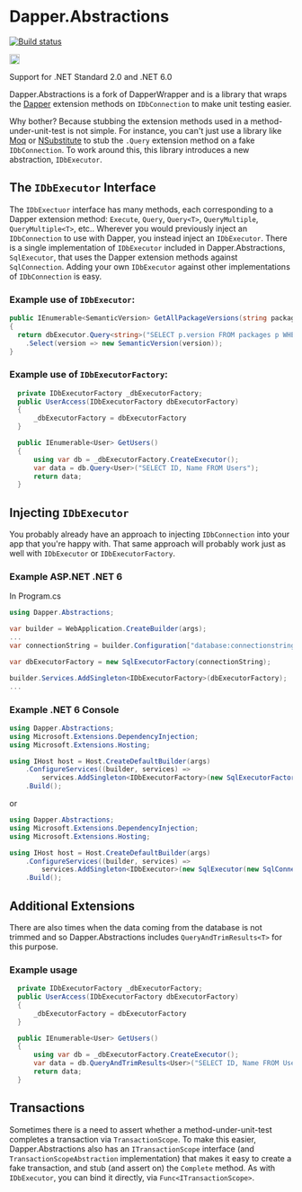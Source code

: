 # Dapper.Abstractions

[![Build status](https://ci.appveyor.com/api/projects/status/28kh570vv7wdmunk?svg=true)](https://ci.appveyor.com/project/Tazmainiandevil/dapper-abstractions)

<a href="https://badge.fury.io/nu/Dapper.Abstractions"><img src="https://badge.fury.io/nu/Dapper.Abstractions.svg" alt="NuGet version" height="18"></a>

Support for .NET Standard 2.0 and .NET 6.0

Dapper.Abstractions is a fork of DapperWrapper and is a library that wraps the [Dapper](https://github.com/StackExchange/dapper-dot-net) extension methods on `IDbConnection` to make unit testing easier.

Why bother? Because stubbing the extension methods used in a method-under-unit-test is not simple. For instance, you can't just use a library like [Moq](https://github.com/moq/moq4) or [NSubstitute](http://nsubstitute.github.io/) to stub the `.Query` extension method on a fake `IDbConnection`. To work around this, this library introduces a new abstraction, `IDbExecutor`.

## The `IDbExecutor` Interface

The `IDbExectuor` interface has many methods, each corresponding to a Dapper extension method: `Execute`, `Query`, `Query<T>`, `QueryMultiple`, `QueryMultiple<T>`, etc.. Wherever you would previously inject an `IDbConnection` to use with Dapper, you instead inject an `IDbExecutor`. There is a single implementation of `IDbExecutor` included in Dapper.Abstractions, `SqlExecutor`, that uses the Dapper extension methods against `SqlConnection`. Adding your own `IDbExecutor` against other implementations of `IDbConnection` is easy.

### Example use of `IDbExecutor`:

```C#
public IEnumerable<SemanticVersion> GetAllPackageVersions(string packageId, IDbExecutor dbExecutor)
{
  return dbExecutor.Query<string>("SELECT p.version FROM packages p WHERE p.id = @packageId", new { packageId })
    .Select(version => new SemanticVersion(version));
}
```

### Example use of `IDbExecutorFactory`:

```C#
  private IDbExecutorFactory _dbExecutorFactory;
  public UserAccess(IDbExecutorFactory dbExecutorFactory)
  {
      _dbExecutorFactory = dbExecutorFactory
  }

  public IEnumerable<User> GetUsers()
  {
      using var db = _dbExecutorFactory.CreateExecutor();
      var data = db.Query<User>("SELECT ID, Name FROM Users");
      return data;
  }
```

## Injecting `IDbExecutor`

You probably already have an approach to injecting `IDbConnection` into your app that you're happy with. That same approach will probably work just as well with `IDbExecutor` or `IDbExecutorFactory`.

### Example ASP.NET .NET 6

In Program.cs

```C#
using Dapper.Abstractions;

var builder = WebApplication.CreateBuilder(args);
...
var connectionString = builder.Configuration["database:connectionstring"];

var dbExecutorFactory = new SqlExecutorFactory(connectionString);

builder.Services.AddSingleton<IDbExecutorFactory>(dbExecutorFactory);
...
```

### Example .NET 6 Console

```C#
using Dapper.Abstractions;
using Microsoft.Extensions.DependencyInjection;
using Microsoft.Extensions.Hosting;

using IHost host = Host.CreateDefaultBuilder(args)
    .ConfigureServices((builder, services) =>
        services.AddSingleton<IDbExecutorFactory>(new SqlExecutorFactory(builder.Configuration["DatabaseConnectionString"])))
    .Build();

```
or
```C#
using Dapper.Abstractions;
using Microsoft.Extensions.DependencyInjection;
using Microsoft.Extensions.Hosting;

using IHost host = Host.CreateDefaultBuilder(args)
    .ConfigureServices((builder, services) =>
        services.AddSingleton<IDbExecutor>(new SqlExecutor(new SqlConnection(builder.Configuration["DatabaseConnectionString"]))))
    .Build();
```

## Additional Extensions

There are also times when the data coming from the database is not trimmed and so Dapper.Abstractions includes `QueryAndTrimResults<T>` for this purpose.

### Example usage

```C#
  private IDbExecutorFactory _dbExecutorFactory;
  public UserAccess(IDbExecutorFactory dbExecutorFactory)
  {
      _dbExecutorFactory = dbExecutorFactory
  }

  public IEnumerable<User> GetUsers()
  {
      using var db = _dbExecutorFactory.CreateExecutor();
      var data = db.QueryAndTrimResults<User>("SELECT ID, Name FROM Users");
      return data;
  }
```

## Transactions

Sometimes there is a need to assert whether a method-under-unit-test completes a transaction via `TransactionScope`. To make this easier, Dapper.Abstractions also has an `ITransactionScope` interface (and `TransactionScopeAbstraction` implementation) that makes it easy to create a fake transaction, and stub (and assert on) the `Complete` method. As with `IDbExecutor`, you can bind it directly, via `Func<ITransactionScope>`.
